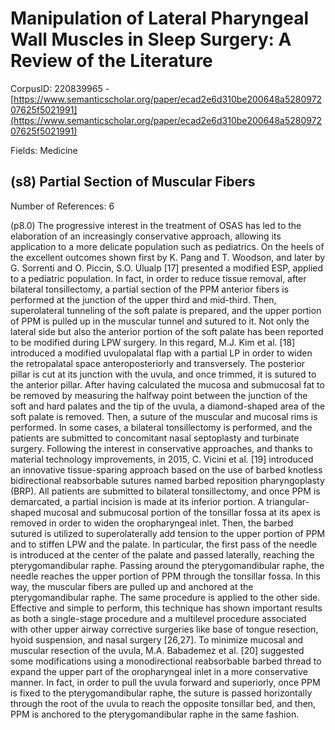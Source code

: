 # Manipulation of Lateral Pharyngeal Wall Muscles in Sleep Surgery: A Review of the Literature

CorpusID: 220839965 - [https://www.semanticscholar.org/paper/ecad2e6d310be200648a528097207625f5021991](https://www.semanticscholar.org/paper/ecad2e6d310be200648a528097207625f5021991)

Fields: Medicine

## (s8) Partial Section of Muscular Fibers
Number of References: 6

(p8.0) The progressive interest in the treatment of OSAS has led to the elaboration of an increasingly conservative approach, allowing its application to a more delicate population such as pediatrics. On the heels of the excellent outcomes shown first by K. Pang and T. Woodson, and later by G. Sorrenti and O. Piccin, S.O. Ulualp [17] presented a modified ESP, applied to a pediatric population. In fact, in order to reduce tissue removal, after bilateral tonsillectomy, a partial section of the PPM anterior fibers is performed at the junction of the upper third and mid-third. Then, superolateral tunneling of the soft palate is prepared, and the upper portion of PPM is pulled up in the muscular tunnel and sutured to it. Not only the lateral side but also the anterior portion of the soft palate has been reported to be modified during LPW surgery. In this regard, M.J. Kim et al. [18] introduced a modified uvulopalatal flap with a partial LP in order to widen the retropalatal space anteroposteriorly and transversely. The posterior pillar is cut at its junction with the uvula, and once trimmed, it is sutured to the anterior pillar. After having calculated the mucosa and submucosal fat to be removed by measuring the halfway point between the junction of the soft and hard palates and the tip of the uvula, a diamond-shaped area of the soft palate is removed. Then, a suture of the muscular and mucosal rims is performed. In some cases, a bilateral tonsillectomy is performed, and the patients are submitted to concomitant nasal septoplasty and turbinate surgery. Following the interest in conservative approaches, and thanks to material technology improvements, in 2015, C. Vicini et al. [19] introduced an innovative tissue-sparing approach based on the use of barbed knotless bidirectional reabsorbable sutures named barbed reposition pharyngoplasty (BRP). All patients are submitted to bilateral tonsillectomy, and once PPM is demarcated, a partial incision is made at its inferior portion. A triangular-shaped mucosal and submucosal portion of the tonsillar fossa at its apex is removed in order to widen the oropharyngeal inlet. Then, the barbed sutured is utilized to superolaterally add tension to the upper portion of PPM and to stiffen LPW and the palate. In particular, the first pass of the needle is introduced at the center of the palate and passed laterally, reaching the pterygomandibular raphe. Passing around the pterygomandibular raphe, the needle reaches the upper portion of PPM through the tonsillar fossa. In this way, the muscular fibers are pulled up and anchored at the pterygomandibular raphe. The same procedure is applied to the other side. Effective and simple to perform, this technique has shown important results as both a single-stage procedure and a multilevel procedure associated with other upper airway corrective surgeries like base of tongue resection, hyoid suspension, and nasal surgery [26,27]. To minimize mucosal and muscular resection of the uvula, M.A. Babademez et al. [20] suggested some modifications using a monodirectional reabsorbable barbed thread to expand the upper part of the oropharyngeal inlet in a more conservative manner. In fact, in order to pull the uvula forward and superiorly, once PPM is fixed to the pterygomandibular raphe, the suture is passed horizontally through the root of the uvula to reach the opposite tonsillar bed, and then, PPM is anchored to the pterygomandibular raphe in the same fashion.
